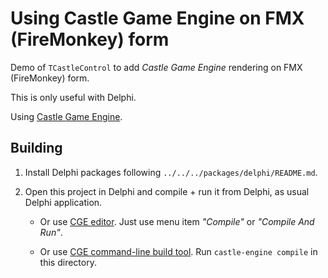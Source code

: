 # Using Castle Game Engine on FMX (FireMonkey) form

Demo of `TCastleControl` to add _Castle Game Engine_ rendering on FMX (FireMonkey) form.

This is only useful with Delphi.

Using [Castle Game Engine](https://castle-engine.io/).

## Building

1. Install Delphi packages following `../../../packages/delphi/README.md`.

2. Open this project in Delphi and compile + run it from Delphi, as usual Delphi application.

    - Or use [CGE editor](https://castle-engine.io/manual_editor.php). Just use menu item _"Compile"_ or _"Compile And Run"_.

    - Or use [CGE command-line build tool](https://castle-engine.io/build_tool). Run `castle-engine compile` in this directory.

